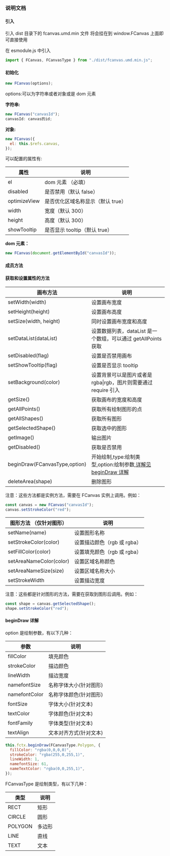 ### 说明文档

#### 引入

引入 dist 目录下的 fcanvas.umd.min 文件
将会挂在到 window.FCanvas 上面即可直接使用

在 esmodule.js 中引入

```javascript
import { FCanvas, FCanvasType } from "./dist/fcanvas.umd.min.js";
```

#### 初始化

```javascript
new FCanvas(options);
```

options:可以为字符串或者对象或是 dom 元素

**字符串:**

```javascript
new FCanvas("canvasId");
canvasId: canvas的id;
```

**对象:**

```javascript
new FCanvas({
  el: this.$refs.canvas,
});
```

可以配置的属性有:

| 属性         | 说明                              |
| ------------ | --------------------------------- |
| el           | dom 元素 （必填）                 |
| disabled     | 是否禁用（默认 false）            |
| optimizeView | 是否优化区域名称显示（默认 true） |
| width        | 宽度（默认 300）                  |
| height       | 高度（默认 300）                  |
| showTooltip  | 是否显示 tooltip（默认 true）     |

**dom 元素：**

```javascript
new FCanvas(document.getElementById("canvasId"));
```

#### 成员方法

#### 获取和设置属性的方法

| 画布方法                      | 说明                                                                           |
| ----------------------------- | ------------------------------------------------------------------------------ |
| setWidth(width)               | 设置画布宽度                                                                   |
| setHeight(height)             | 设置画布高度                                                                   |
| setSize(width, height)        | 同时设置画布宽度和高度                                                         |
| setDataList(dataList)         | 设置数据列表，dataList 是一个数组，可以通过 getAllPoints 获取                  |
| setDisabled(flag)             | 设置是否禁用画布                                                               |
| setShowTooltip(flag)          | 设置是否显示 tooltip                                                           |
| setBackground(color)          | 设置背景可以是图片或者是 rgba\|rgb，图片则需要通过 require 引入                |
| getSize()                     | 获取画布的宽度和高度                                                           |
| getAllPoints()                | 获取所有绘制图形的点                                                           |
| getAllShapes()                | 获取所有图形                                                                   |
| getSelectedShape()            | 获取选中的图形                                                                 |
| getImage()                    | 输出图片                                                                       |
| getDisabled()                 | 获取是否禁用                                                                   |
| beginDraw(FCanvasType,option) | 开始绘制,type:绘制类型,option:绘制参数,[详解见 beginDraw 详解](#begindraw详解) |
| deleteArea(shape)             | 删除图形                                                                       |

注意：这些方法都是实例方法，需要在 FCanvas 实例上调用。例如：

```javascript
const canvas = new FCanvas("canvasId");
canvas.setStrokeColor("red");
```

| 图形方法 （仅针对图形） | 说明                        |
| ----------------------- | --------------------------- |
| setName(name)           | 设置图形名称                |
| setStrokeColor(color)   | 设置描边颜色（rgb 或 rgba） |
| setFillColor(color)     | 设置填充颜色（rgb 或 rgba） |
| setAreaNameColor(color) | 设置区域名称颜色            |
| setAreaNameSize(size)   | 设置区域名称大小            |
| setStrokeWidth          | 设置描边宽度                |

注意：这些都是针对图形的方法，需要在获取到图形后调用。例如：

```javascript
const shape = canvas.getSelectedShape();
shape.setStrokeColor("red");
```

#### <a id="begindraw详解">beginDraw 详解</a>

option 是绘制参数，有以下几种：

| 参数          | 说明                   |
| ------------- | ---------------------- |
| fillColor     | 填充颜色               |
| strokeColor   | 描边颜色               |
| lineWidth     | 描边宽度               |
| namefontSize  | 名称字体大小(针对图形) |
| namefontColor | 名称字体颜色(针对图形) |
| fontSize      | 字体大小(针对文本)     |
| textColor     | 字体颜色(针对文本)     |
| fontFamily    | 字体类型(针对文本)     |
| textAlign     | 文本对齐方式(针对文本) |

```javascript
this.fctx.beginDraw(FCanvasType.Polygon, {
  fillColor: "rgba(0,0,0,0)",
  strokeColor: "rgba(255,0,255,1)",
  lineWidth: 1,
  namefontSize: 61,
  nameTextColor: "rgba(0,0,255,1)",
});
```

FCanvasType 是绘制类型，有以下几种：

| 类型    | 说明   |
| ------- | ------ |
| RECT    | 矩形   |
| CIRCLE  | 圆形   |
| POLYGON | 多边形 |
| LINE    | 直线   |
| TEXT    | 文本   |
